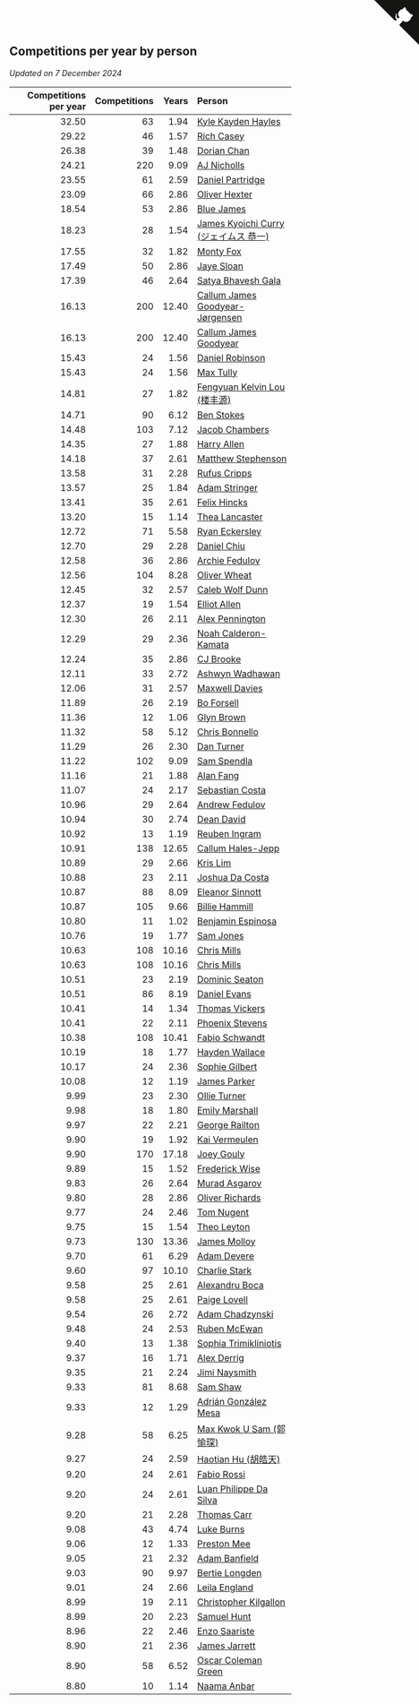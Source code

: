 ## Competitions per year by person

*Updated on  7 December 2024*

| Competitions per year | Competitions | Years | Person |
| ---: | ---: | ---: | :--- |
| 32.50 | 63 | 1.94 | [Kyle Kayden Hayles](https://www.worldcubeassociation.org/persons/2022HAYL02) |
| 29.22 | 46 | 1.57 | [Rich Casey](https://www.worldcubeassociation.org/persons/2023CASE06) |
| 26.38 | 39 | 1.48 | [Dorian Chan](https://www.worldcubeassociation.org/persons/2023DORI01) |
| 24.21 | 220 | 9.09 | [AJ Nicholls](https://www.worldcubeassociation.org/persons/2015NICH04) |
| 23.55 | 61 | 2.59 | [Daniel Partridge](https://www.worldcubeassociation.org/persons/2022PART02) |
| 23.09 | 66 | 2.86 | [Oliver Hexter](https://www.worldcubeassociation.org/persons/2022HEXT01) |
| 18.54 | 53 | 2.86 | [Blue James](https://www.worldcubeassociation.org/persons/2022JAME01) |
| 18.23 | 28 | 1.54 | [James Kyoichi Curry (ジェイムス 恭一)](https://www.worldcubeassociation.org/persons/2023CURR06) |
| 17.55 | 32 | 1.82 | [Monty Fox](https://www.worldcubeassociation.org/persons/2023FOXM01) |
| 17.49 | 50 | 2.86 | [Jaye Sloan](https://www.worldcubeassociation.org/persons/2022SLOA01) |
| 17.39 | 46 | 2.64 | [Satya Bhavesh Gala](https://www.worldcubeassociation.org/persons/2022GALA03) |
| 16.13 | 200 | 12.40 | [Callum James Goodyear-Jørgensen](https://www.worldcubeassociation.org/persons/2012GOOD02) |
| 16.13 | 200 | 12.40 | [Callum James Goodyear](https://www.worldcubeassociation.org/persons/2012GOOD02) |
| 15.43 | 24 | 1.56 | [Daniel Robinson](https://www.worldcubeassociation.org/persons/2023ROBI10) |
| 15.43 | 24 | 1.56 | [Max Tully](https://www.worldcubeassociation.org/persons/2023TULL04) |
| 14.81 | 27 | 1.82 | [Fengyuan Kelvin Lou (楼丰源)](https://www.worldcubeassociation.org/persons/2023LOUF01) |
| 14.71 | 90 | 6.12 | [Ben Stokes](https://www.worldcubeassociation.org/persons/2018STOK01) |
| 14.48 | 103 | 7.12 | [Jacob Chambers](https://www.worldcubeassociation.org/persons/2017CHAM09) |
| 14.35 | 27 | 1.88 | [Harry Allen](https://www.worldcubeassociation.org/persons/2023ALLE01) |
| 14.18 | 37 | 2.61 | [Matthew Stephenson](https://www.worldcubeassociation.org/persons/2022STEP04) |
| 13.58 | 31 | 2.28 | [Rufus Cripps](https://www.worldcubeassociation.org/persons/2022CRIP01) |
| 13.57 | 25 | 1.84 | [Adam Stringer](https://www.worldcubeassociation.org/persons/2023STRI02) |
| 13.41 | 35 | 2.61 | [Felix Hincks](https://www.worldcubeassociation.org/persons/2022HINC01) |
| 13.20 | 15 | 1.14 | [Thea Lancaster](https://www.worldcubeassociation.org/persons/2023LANC06) |
| 12.72 | 71 | 5.58 | [Ryan Eckersley](https://www.worldcubeassociation.org/persons/2019ECKE02) |
| 12.70 | 29 | 2.28 | [Daniel Chiu](https://www.worldcubeassociation.org/persons/2022CHIU06) |
| 12.58 | 36 | 2.86 | [Archie Fedulov](https://www.worldcubeassociation.org/persons/2022FEDU01) |
| 12.56 | 104 | 8.28 | [Oliver Wheat](https://www.worldcubeassociation.org/persons/2016WHEA01) |
| 12.45 | 32 | 2.57 | [Caleb Wolf Dunn](https://www.worldcubeassociation.org/persons/2022DUNN03) |
| 12.37 | 19 | 1.54 | [Elliot Allen](https://www.worldcubeassociation.org/persons/2023ALLE16) |
| 12.30 | 26 | 2.11 | [Alex Pennington](https://www.worldcubeassociation.org/persons/2022PENN04) |
| 12.29 | 29 | 2.36 | [Noah Calderon-Kamata](https://www.worldcubeassociation.org/persons/2022CALD07) |
| 12.24 | 35 | 2.86 | [CJ Brooke](https://www.worldcubeassociation.org/persons/2022BROO02) |
| 12.11 | 33 | 2.72 | [Ashwyn Wadhawan](https://www.worldcubeassociation.org/persons/2022WADH02) |
| 12.06 | 31 | 2.57 | [Maxwell Davies](https://www.worldcubeassociation.org/persons/2022DAVI11) |
| 11.89 | 26 | 2.19 | [Bo Forsell](https://www.worldcubeassociation.org/persons/2022FORS06) |
| 11.36 | 12 | 1.06 | [Glyn Brown](https://www.worldcubeassociation.org/persons/2023BROW47) |
| 11.32 | 58 | 5.12 | [Chris Bonnello](https://www.worldcubeassociation.org/persons/2019BONN05) |
| 11.29 | 26 | 2.30 | [Dan Turner](https://www.worldcubeassociation.org/persons/2022TURN10) |
| 11.22 | 102 | 9.09 | [Sam Spendla](https://www.worldcubeassociation.org/persons/2015SPEN01) |
| 11.16 | 21 | 1.88 | [Alan Fang](https://www.worldcubeassociation.org/persons/2023FANG02) |
| 11.07 | 24 | 2.17 | [Sebastian Costa](https://www.worldcubeassociation.org/persons/2022COST12) |
| 10.96 | 29 | 2.64 | [Andrew Fedulov](https://www.worldcubeassociation.org/persons/2022FEDU02) |
| 10.94 | 30 | 2.74 | [Dean David](https://www.worldcubeassociation.org/persons/2022DAVI06) |
| 10.92 | 13 | 1.19 | [Reuben Ingram](https://www.worldcubeassociation.org/persons/2023INGR05) |
| 10.91 | 138 | 12.65 | [Callum Hales-Jepp](https://www.worldcubeassociation.org/persons/2012HALE01) |
| 10.89 | 29 | 2.66 | [Kris Lim](https://www.worldcubeassociation.org/persons/2022LIMK01) |
| 10.88 | 23 | 2.11 | [Joshua Da Costa](https://www.worldcubeassociation.org/persons/2022COST18) |
| 10.87 | 88 | 8.09 | [Eleanor Sinnott](https://www.worldcubeassociation.org/persons/2016SINN01) |
| 10.87 | 105 | 9.66 | [Billie Hammill](https://www.worldcubeassociation.org/persons/2015HAMM01) |
| 10.80 | 11 | 1.02 | [Benjamin Espinosa](https://www.worldcubeassociation.org/persons/2023ESPI36) |
| 10.76 | 19 | 1.77 | [Sam Jones](https://www.worldcubeassociation.org/persons/2023JONE09) |
| 10.63 | 108 | 10.16 | [Chris Mills](https://www.worldcubeassociation.org/persons/2014MILL04) |
| 10.63 | 108 | 10.16 | [Chris Mills](https://www.worldcubeassociation.org/persons/2014MILL04) |
| 10.51 | 23 | 2.19 | [Dominic Seaton](https://www.worldcubeassociation.org/persons/2022SEAT02) |
| 10.51 | 86 | 8.19 | [Daniel Evans](https://www.worldcubeassociation.org/persons/2016EVAN06) |
| 10.41 | 14 | 1.34 | [Thomas Vickers](https://www.worldcubeassociation.org/persons/2023VICK03) |
| 10.41 | 22 | 2.11 | [Phoenix Stevens](https://www.worldcubeassociation.org/persons/2022STEV09) |
| 10.38 | 108 | 10.41 | [Fabio Schwandt](https://www.worldcubeassociation.org/persons/2014SCHW02) |
| 10.19 | 18 | 1.77 | [Hayden Wallace](https://www.worldcubeassociation.org/persons/2023WALL05) |
| 10.17 | 24 | 2.36 | [Sophie Gilbert](https://www.worldcubeassociation.org/persons/2022GILB05) |
| 10.08 | 12 | 1.19 | [James Parker](https://www.worldcubeassociation.org/persons/2023PARK57) |
| 9.99 | 23 | 2.30 | [Ollie Turner](https://www.worldcubeassociation.org/persons/2022TURN11) |
| 9.98 | 18 | 1.80 | [Emily Marshall](https://www.worldcubeassociation.org/persons/2023MARS02) |
| 9.97 | 22 | 2.21 | [George Railton](https://www.worldcubeassociation.org/persons/2022RAIL01) |
| 9.90 | 19 | 1.92 | [Kai Vermeulen](https://www.worldcubeassociation.org/persons/2023VERM01) |
| 9.90 | 170 | 17.18 | [Joey Gouly](https://www.worldcubeassociation.org/persons/2007GOUL01) |
| 9.89 | 15 | 1.52 | [Frederick Wise](https://www.worldcubeassociation.org/persons/2023WISE03) |
| 9.83 | 26 | 2.64 | [Murad Asgarov](https://www.worldcubeassociation.org/persons/2022ASGA01) |
| 9.80 | 28 | 2.86 | [Oliver Richards](https://www.worldcubeassociation.org/persons/2022RICH02) |
| 9.77 | 24 | 2.46 | [Tom Nugent](https://www.worldcubeassociation.org/persons/2022NUGE01) |
| 9.75 | 15 | 1.54 | [Theo Leyton](https://www.worldcubeassociation.org/persons/2023LEYT01) |
| 9.73 | 130 | 13.36 | [James Molloy](https://www.worldcubeassociation.org/persons/2011MOLL01) |
| 9.70 | 61 | 6.29 | [Adam Devere](https://www.worldcubeassociation.org/persons/2018DEVE02) |
| 9.60 | 97 | 10.10 | [Charlie Stark](https://www.worldcubeassociation.org/persons/2014STAR05) |
| 9.58 | 25 | 2.61 | [Alexandru Boca](https://www.worldcubeassociation.org/persons/2022BOCA01) |
| 9.58 | 25 | 2.61 | [Paige Lovell](https://www.worldcubeassociation.org/persons/2022LOVE06) |
| 9.54 | 26 | 2.72 | [Adam Chadzynski](https://www.worldcubeassociation.org/persons/2022CHAD02) |
| 9.48 | 24 | 2.53 | [Ruben McEwan](https://www.worldcubeassociation.org/persons/2022MCEW01) |
| 9.40 | 13 | 1.38 | [Sophia Trimikliniotis](https://www.worldcubeassociation.org/persons/2023TRIM03) |
| 9.37 | 16 | 1.71 | [Alex Derrig](https://www.worldcubeassociation.org/persons/2023DERR02) |
| 9.35 | 21 | 2.24 | [Jimi Naysmith](https://www.worldcubeassociation.org/persons/2022NAYS02) |
| 9.33 | 81 | 8.68 | [Sam Shaw](https://www.worldcubeassociation.org/persons/2016SHAW02) |
| 9.33 | 12 | 1.29 | [Adrián González Mesa](https://www.worldcubeassociation.org/persons/2023MESA03) |
| 9.28 | 58 | 6.25 | [Max Kwok U Sam (郭愉琛)](https://www.worldcubeassociation.org/persons/2018SAMK01) |
| 9.27 | 24 | 2.59 | [Haotian Hu (胡皓天)](https://www.worldcubeassociation.org/persons/2022HUHA01) |
| 9.20 | 24 | 2.61 | [Fabio Rossi](https://www.worldcubeassociation.org/persons/2022ROSS02) |
| 9.20 | 24 | 2.61 | [Luan Philippe Da Silva](https://www.worldcubeassociation.org/persons/2022SILV08) |
| 9.20 | 21 | 2.28 | [Thomas Carr](https://www.worldcubeassociation.org/persons/2022CARR18) |
| 9.08 | 43 | 4.74 | [Luke Burns](https://www.worldcubeassociation.org/persons/2020BURN06) |
| 9.06 | 12 | 1.33 | [Preston Mee](https://www.worldcubeassociation.org/persons/2023MEEP01) |
| 9.05 | 21 | 2.32 | [Adam Banfield](https://www.worldcubeassociation.org/persons/2022BANF01) |
| 9.03 | 90 | 9.97 | [Bertie Longden](https://www.worldcubeassociation.org/persons/2014LONG06) |
| 9.01 | 24 | 2.66 | [Leila England](https://www.worldcubeassociation.org/persons/2022ENGL01) |
| 8.99 | 19 | 2.11 | [Christopher Kilgallon](https://www.worldcubeassociation.org/persons/2022KILG02) |
| 8.99 | 20 | 2.23 | [Samuel Hunt](https://www.worldcubeassociation.org/persons/2022HUNT12) |
| 8.96 | 22 | 2.46 | [Enzo Saariste](https://www.worldcubeassociation.org/persons/2022SAAR02) |
| 8.90 | 21 | 2.36 | [James Jarrett](https://www.worldcubeassociation.org/persons/2022JARR01) |
| 8.90 | 58 | 6.52 | [Oscar Coleman Green](https://www.worldcubeassociation.org/persons/2018GREE09) |
| 8.80 | 10 | 1.14 | [Naama Anbar](https://www.worldcubeassociation.org/persons/2023ANBA01) |


<a href="https://github.com/simonkellly/wca_statistics_uk" class="github-corner" aria-label="View source on Github"><svg width="80" height="80" viewBox="0 0 250 250" style="fill:#151513; color:#fff; position: absolute; top: 0; border: 0; right: 0;" aria-hidden="true"><path d="M0,0 L115,115 L130,115 L142,142 L250,250 L250,0 Z"></path><path d="M128.3,109.0 C113.8,99.7 119.0,89.6 119.0,89.6 C122.0,82.7 120.5,78.6 120.5,78.6 C119.2,72.0 123.4,76.3 123.4,76.3 C127.3,80.9 125.5,87.3 125.5,87.3 C122.9,97.6 130.6,101.9 134.4,103.2" fill="currentColor" style="transform-origin: 130px 106px;" class="octo-arm"></path><path d="M115.0,115.0 C114.9,115.1 118.7,116.5 119.8,115.4 L133.7,101.6 C136.9,99.2 139.9,98.4 142.2,98.6 C133.8,88.0 127.5,74.4 143.8,58.0 C148.5,53.4 154.0,51.2 159.7,51.0 C160.3,49.4 163.2,43.6 171.4,40.1 C171.4,40.1 176.1,42.5 178.8,56.2 C183.1,58.6 187.2,61.8 190.9,65.4 C194.5,69.0 197.7,73.2 200.1,77.6 C213.8,80.2 216.3,84.9 216.3,84.9 C212.7,93.1 206.9,96.0 205.4,96.6 C205.1,102.4 203.0,107.8 198.3,112.5 C181.9,128.9 168.3,122.5 157.7,114.1 C157.9,116.9 156.7,120.9 152.7,124.9 L141.0,136.5 C139.8,137.7 141.6,141.9 141.8,141.8 Z" fill="currentColor" class="octo-body"></path></svg></a><style>.github-corner:hover .octo-arm{animation:octocat-wave 560ms ease-in-out}@keyframes octocat-wave{0%,100%{transform:rotate(0)}20%,60%{transform:rotate(-25deg)}40%,80%{transform:rotate(10deg)}}@media (max-width:500px){.github-corner:hover .octo-arm{animation:none}.github-corner .octo-arm{animation:octocat-wave 560ms ease-in-out}}</style>
